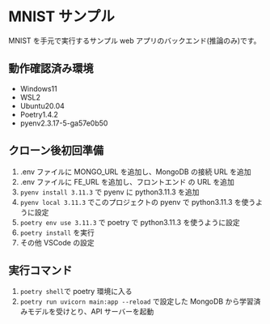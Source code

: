 # MNIST サンプル

MNIST を手元で実行するサンプル web アプリのバックエンド(推論のみ)です。

## 動作確認済み環境

- Windows11
- WSL2
- Ubuntu20.04
- Poetry1.4.2
- pyenv2.3.17-5-ga57e0b50

## クローン後初回準備

1. .env ファイルに MONGO_URL を追加し、MongoDB の接続 URL を追加
2. .env ファイルに FE_URL を追加し、フロントエンド の URL を追加
3. `pyenv install 3.11.3` で pyenv に python3.11.3 を追加
4. `pyenv local 3.11.3` でこのプロジェクトの pyenv で python3.11.3 を使うように設定
5. `poetry env use 3.11.3` で poetry で python3.11.3 を使うように設定
6. `poetry install` を実行
7. その他 VSCode の設定

## 実行コマンド

1. `poetry shell`で poetry 環境に入る
2. `poetry run uvicorn main:app --reload` で設定した MongoDB から学習済みモデルを受けとり、API サーバーを起動
